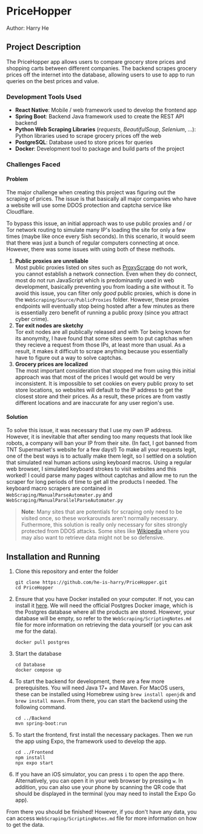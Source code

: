 # PriceHopper

Author: Harry He

## Project Description

The PriceHopper app allows users to compare grocery store prices and shopping carts between different companies. The backend scrapes grocery prices off the internet into the database, allowing users to use to app to run queries on the best prices and value.

### Development Tools Used
- **React Native**: Mobile / web framework used to develop the frontend app
- **Spring Boot**: Backend Java framework used to create the REST API backend
- **Python Web Scraping Libraries** (*requests*, *BeautifulSoup*, *Selenium*, ...): Python libraries used to scrape grocery prices off the web
- **PostgreSQL**: Database used to store prices for queries
- **Docker**: Development tool to package and build parts of the project

### Challenges Faced
#### Problem
The major challenge when creating this project was figuring out the scraping of prices. The issue is that basically all major companies who have a website will use some DDOS protection and captcha service like Cloudflare.

To bypass this issue, an initial approach was to use public proxies and / or Tor network routing to simulate many IP's loading the site for only a few times (maybe like once every 5ish seconds). In this scenario, it would seem that there was just a bunch of regular computers connecting at once. However, there was some issues with using both of these methods.
1. **Public proxies are unreliable**\
Most public proxies listed on sites such as [ProxyScrape](https://proxyscrape.com/free-proxy-list) do not work, you cannot establish a network connection. Even when they do connect, most do not run JavaScript which is predominantly used in web development, basically preventing you from loading a site without it. To avoid this issue, you can filter only *good* public proxies, which is done in the `WebScraping/Source/PublicProxies` folder. However, these proxies endpoints will eventually stop being hosted after a few minutes as there is essentially zero benefit of running a public proxy (since you attract cyber crime).
2. **Tor exit nodes are sketchy**\
Tor exit nodes are all publically released and with Tor being known for its anonymity, I have found that some sites seem to put captchas when they recieve a request from those IPs, at least more than usual. As a result, it makes it difficult to scrape anything because you essentially have to figure out a way to solve captchas.
3. **Grocery prices are localized**\
The most important consideration that stopped me from using this initial approach was that most of the prices I would get would be very inconsistent. It is impossible to set cookies on every public proxy to set store locations, so websites will default to the IP address to get the closest store and their prices. As a result, these prices are from vastly different locations and are inaccurate for any user region's use.

#### Solution
To solve this issue, it was necessary that I use my own IP address. However, it is inevitable that after sending too many requests that look like robots, a company will ban your IP from their site. (In fact, I got banned from TNT Supermarket's website for a few days!) To make all your requests legit, one of the best ways is to actually make them legit, so I settled on a solution that simulated real human actions using keyboard macros. Using a regular web browser, I simulated keyboard strokes to visit websites and this worked! I could parse many pages without captchas and allow me to run the scraper for long periods of time to get all the products I needed. The keyboard macro scrapers are contained in `WebScraping/ManualParseAutomater.py` and `WebScraping/ManualParallelParseAutomater.py`

> **Note**: Many sites that are potentials for scraping only need to be visited once, so these workarounds aren't normally necessary. Futhermore, this solution is really only necessary for sites strongly protected from DDOS attacks. Some sites like [Wikipedia](https://en.wikipedia.org/wiki/Main_Page) where you may also want to retrieve data might not be so defensive.


## Installation and Running
1. Clone this repository and enter the folder
    ```
    git clone https://github.com/he-is-harry/PriceHopper.git
    cd PriceHopper
    ```

2. Ensure that you have Docker installed on your computer. If not, you can install it [here](https://www.docker.com/).
We will need the official Postgres Docker image, which is the Postgres database where all the products are stored.
However, your database will be empty, so refer to the `WebScraping/ScriptingNotes.md` file for more information on retrieving
the data yourself (or you can ask me for the data).
    ```
    docker pull postgres
    ```

3. Start the database
    ```
    cd Database
    docker compose up
    ```

4. To start the backend for development, there are a few more prerequisites. You will need Java 17+ and Maven. For MacOS users, these can be installed using Homebrew using `brew install openjdk` and `brew install maven`. From there, you can start the backend using the following command.
    ```
    cd ../Backend
    mvn spring-boot:run
    ```

5. To start the frontend, first install the necessary packages. Then we run the app using Expo, the framework used to develop the app.
    ```
    cd ../Frontend
    npm install
    npx expo start
    ```

6. If you have an iOS simulator, you can press `i` to open the app there. Alternatively, you can open it in your web browser by pressing `w`. In addition, you can also use your phone by scanning the QR code that should be displayed in the terminal (you may need to install the Expo Go app).

From there you should be finished! However, if you don't have any data, you can access `WebScraping/ScriptingNotes.md` file for more information on how to get the data.

